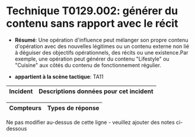 # Technique T0129.002: générer du contenu sans rapport avec le récit

* **Résumé**: Une opération d'influence peut mélanger son propre contenu d'opération avec des nouvelles légitimes ou un contenu externe non lié à déguiser des objectifs opérationnels, des récits ou une existence.Par exemple, une opération peut générer du contenu "Lifestyle" ou "Cuisine" aux côtés du contenu de fonctionnement régulier.

* **appartient à la scène tactique**: TA11


|Incident |Descriptions données pour cet incident |
|-------- |-------------------- |



|Compteurs |Types de réponse |
|-------- |-------------- |


Ne pas modifier au-dessus de cette ligne - veuillez ajouter des notes ci-dessous